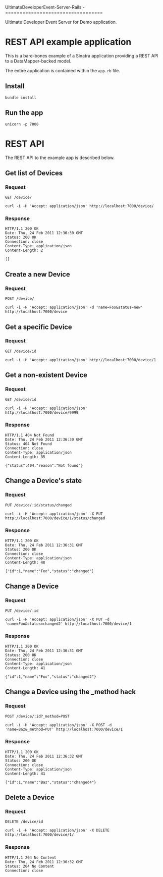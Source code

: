 UltimateDeveloperEvent-Server-Rails
-==================================

Ultimate Developer Event Server for Demo application.

# REST API example application

This is a bare-bones example of a Sinatra application providing a REST
API to a DataMapper-backed model.

The entire application is contained within the `app.rb` file.

## Install

    bundle install

## Run the app

    unicorn -p 7000

# REST API

The REST API to the example app is described below.

## Get list of Devices

### Request

`GET /device/`

    curl -i -H 'Accept: application/json' http://localhost:7000/device/

### Response

    HTTP/1.1 200 OK
    Date: Thu, 24 Feb 2011 12:36:30 GMT
    Status: 200 OK
    Connection: close
    Content-Type: application/json
    Content-Length: 2

    []

## Create a new Device

### Request

`POST /device/`

    curl -i -H 'Accept: application/json' -d 'name=Foo&status=new' http://localhost:7000/device

## Get a specific Device

### Request

`GET /device/id`

    curl -i -H 'Accept: application/json' http://localhost:7000/device/1

## Get a non-existent Device

### Request

`GET /device/id`

    curl -i -H 'Accept: application/json' http://localhost:7000/device/9999

### Response

    HTTP/1.1 404 Not Found
    Date: Thu, 24 Feb 2011 12:36:30 GMT
    Status: 404 Not Found
    Connection: close
    Content-Type: application/json
    Content-Length: 35

    {"status":404,"reason":"Not found"}

## Change a Device's state

### Request

`PUT /device/:id/status/changed`

    curl -i -H 'Accept: application/json' -X PUT http://localhost:7000/device/1/status/changed

### Response

    HTTP/1.1 200 OK
    Date: Thu, 24 Feb 2011 12:36:31 GMT
    Status: 200 OK
    Connection: close
    Content-Type: application/json
    Content-Length: 40

    {"id":1,"name":"Foo","status":"changed"}

## Change a Device

### Request

`PUT /device/:id`

    curl -i -H 'Accept: application/json' -X PUT -d 'name=Foo&status=changed2' http://localhost:7000/device/1

### Response

    HTTP/1.1 200 OK
    Date: Thu, 24 Feb 2011 12:36:31 GMT
    Status: 200 OK
    Connection: close
    Content-Type: application/json
    Content-Length: 41

    {"id":1,"name":"Foo","status":"changed2"}


## Change a Device using the _method hack

### Request

`POST /device/:id?_method=POST`

    curl -i -H 'Accept: application/json' -X POST -d 'name=Baz&_method=PUT' http://localhost:7000/device/1

### Response

    HTTP/1.1 200 OK
    Date: Thu, 24 Feb 2011 12:36:32 GMT
    Status: 200 OK
    Connection: close
    Content-Type: application/json
    Content-Length: 41

    {"id":1,"name":"Baz","status":"changed4"}

## Delete a Device

### Request

`DELETE /device/id`

    curl -i -H 'Accept: application/json' -X DELETE http://localhost:7000/device/1/

### Response

    HTTP/1.1 204 No Content
    Date: Thu, 24 Feb 2011 12:36:32 GMT
    Status: 204 No Content
    Connection: close


